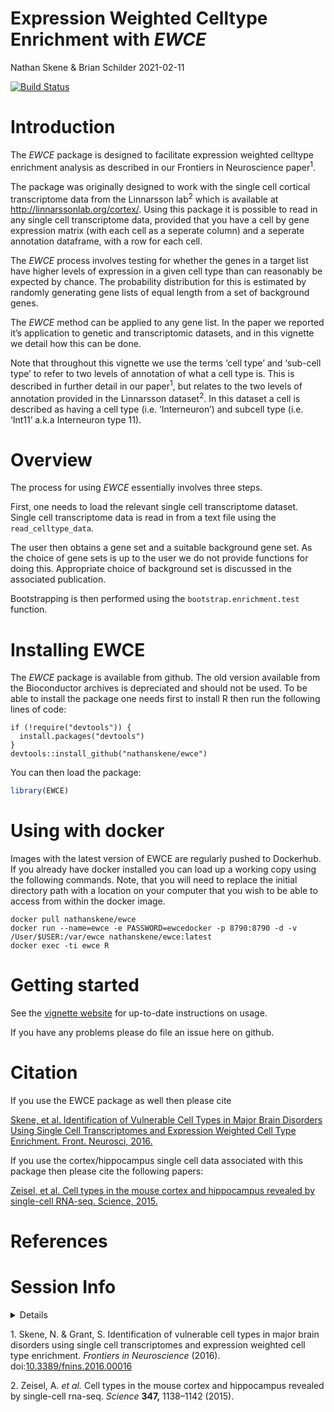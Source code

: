 Expression Weighted Celltype Enrichment with *EWCE*
================
Nathan Skene & Brian Schilder
2021-02-11

<!-- Readme.md is generated from Readme.Rmd. Please edit that file -->

<!-- badges: start -->

[![Build
Status](https://travis-ci.org/NathanSkene/EWCE.svg?branch=master)](https://travis-ci.org/NathanSkene/EWCE)
<!-- badges: end -->

# Introduction

The *EWCE* package is designed to facilitate expression weighted
celltype enrichment analysis as described in our Frontiers in
Neuroscience paper<sup>1</sup>.

The package was originally designed to work with the single cell
cortical transcriptome data from the Linnarsson lab<sup>2</sup> which is
available at <http://linnarssonlab.org/cortex/>. Using this package it
is possible to read in any single cell transcriptome data, provided that
you have a cell by gene expression matrix (with each cell as a seperate
column) and a seperate annotation dataframe, with a row for each cell.

The *EWCE* process involves testing for whether the genes in a target
list have higher levels of expression in a given cell type than can
reasonably be expected by chance. The probability distribution for this
is estimated by randomly generating gene lists of equal length from a
set of background genes.

The *EWCE* method can be applied to any gene list. In the paper we
reported it’s application to genetic and transcriptomic datasets, and in
this vignette we detail how this can be done.

Note that throughout this vignette we use the terms ‘cell type’ and
‘sub-cell type’ to refer to two levels of annotation of what a cell
type is. This is described in further detail in our paper<sup>1</sup>,
but relates to the two levels of annotation provided in the Linnarsson
dataset<sup>2</sup>. In this dataset a cell is described as having a
cell type (i.e. ‘Interneuron’) and subcell type (i.e. ‘Int11’ a.k.a
Interneuron type 11).

# Overview

The process for using *EWCE* essentially involves three steps.

First, one needs to load the relevant single cell transcriptome dataset.
Single cell transcriptome data is read in from a text file using the
`read_celltype_data`.

The user then obtains a gene set and a suitable background gene set. As
the choice of gene sets is up to the user we do not provide functions
for doing this. Appropriate choice of background set is discussed in the
associated publication.

Bootstrapping is then performed using the `bootstrap.enrichment.test`
function.

# Installing EWCE

The *EWCE* package is available from github. The old version available
from the Bioconductor archives is depreciated and should not be used. To
be able to install the package one needs first to install R then run the
following lines of code:

    if (!require("devtools")) {
      install.packages("devtools")
    }
    devtools::install_github("nathanskene/ewce")

You can then load the package:

``` r
library(EWCE)
```

# Using with docker

Images with the latest version of EWCE are regularly pushed to
Dockerhub. If you already have docker installed you can load up a
working copy using the following commands. Note, that you will need to
replace the initial directory path with a location on your computer that
you wish to be able to access from within the docker image.

    docker pull nathanskene/ewce
    docker run --name=ewce -e PASSWORD=ewcedocker -p 8790:8790 -d -v /User/$USER:/var/ewce nathanskene/ewce:latest
    docker exec -ti ewce R

# Getting started

See the [vignette
website](https://nathanskene.github.io/EWCE/articles/EWCE.html) for
up-to-date instructions on usage.

If you have any problems please do file an issue here on github.

# Citation

If you use the EWCE package as well then please cite

[Skene, et al. Identification of Vulnerable Cell Types in Major Brain
Disorders Using Single Cell Transcriptomes and Expression Weighted Cell
Type Enrichment. Front. Neurosci,
2016.](https://www.frontiersin.org/articles/10.3389/fnins.2016.00016/full)

If you use the cortex/hippocampus single cell data associated with this
package then please cite the following papers:

[Zeisel, et al. Cell types in the mouse cortex and hippocampus revealed
by single-cell RNA-seq. Science,
2015.](http://www.sciencemag.org/content/early/2015/02/18/science.aaa1934.abstract)

# References

# Session Info

<details>

``` r
utils::sessionInfo()
```

    ## R version 4.0.2 (2020-06-22)
    ## Platform: x86_64-pc-linux-gnu (64-bit)
    ## Running under: Ubuntu 20.10
    ## 
    ## Matrix products: default
    ## BLAS:   /usr/lib/x86_64-linux-gnu/openblas-pthread/libblas.so.3
    ## LAPACK: /usr/lib/x86_64-linux-gnu/openblas-pthread/libopenblasp-r0.3.10.so
    ## 
    ## locale:
    ##  [1] LC_CTYPE=en_GB.UTF-8       LC_NUMERIC=C              
    ##  [3] LC_TIME=en_GB.UTF-8        LC_COLLATE=en_GB.UTF-8    
    ##  [5] LC_MONETARY=en_GB.UTF-8    LC_MESSAGES=en_GB.UTF-8   
    ##  [7] LC_PAPER=en_GB.UTF-8       LC_NAME=C                 
    ##  [9] LC_ADDRESS=C               LC_TELEPHONE=C            
    ## [11] LC_MEASUREMENT=en_GB.UTF-8 LC_IDENTIFICATION=C       
    ## 
    ## attached base packages:
    ## [1] stats     graphics  grDevices utils     datasets  methods   base     
    ## 
    ## other attached packages:
    ## [1] EWCE_0.99.2
    ## 
    ## loaded via a namespace (and not attached):
    ##  [1] MatrixGenerics_1.2.1        Biobase_2.50.0             
    ##  [3] ggdendro_0.1.22             httr_1.4.2                 
    ##  [5] bit64_4.0.5                 assertthat_0.2.1           
    ##  [7] askpass_1.1                 stats4_4.0.2               
    ##  [9] BiocFileCache_1.14.0        blob_1.2.1                 
    ## [11] GenomeInfoDbData_1.2.4      yaml_2.2.1                 
    ## [13] progress_1.2.2              globals_0.14.0             
    ## [15] pillar_1.4.7                RSQLite_2.2.3              
    ## [17] lattice_0.20-41             limma_3.46.0               
    ## [19] glue_1.4.2                  digest_0.6.27              
    ## [21] XVector_0.30.0              GenomicRanges_1.42.0       
    ## [23] colorspace_2.0-0            htmltools_0.5.1.1          
    ## [25] Matrix_1.2-18               plyr_1.8.6                 
    ## [27] XML_3.99-0.5                pkgconfig_2.0.3            
    ## [29] biomaRt_2.46.3              listenv_0.8.0              
    ## [31] zlibbioc_1.36.0             purrr_0.3.4                
    ## [33] scales_1.1.1                tibble_3.0.6               
    ## [35] openssl_1.4.3               generics_0.1.0             
    ## [37] IRanges_2.24.1              ggplot2_3.3.3              
    ## [39] ellipsis_0.3.1              cachem_1.0.3               
    ## [41] SummarizedExperiment_1.20.0 BiocGenerics_0.36.0        
    ## [43] RNOmni_1.0.0                magrittr_2.0.1             
    ## [45] crayon_1.4.1                memoise_2.0.0              
    ## [47] evaluate_0.14               future_1.21.0              
    ## [49] parallelly_1.23.0           MASS_7.3-52                
    ## [51] homologene_1.4.68.19.3.27   xml2_1.3.2                 
    ## [53] tools_4.0.2                 prettyunits_1.1.1          
    ## [55] hms_1.0.0                   lifecycle_0.2.0            
    ## [57] matrixStats_0.58.0          stringr_1.4.0              
    ## [59] S4Vectors_0.28.1            munsell_0.5.0              
    ## [61] DelayedArray_0.16.1         AnnotationDbi_1.52.0       
    ## [63] compiler_4.0.2              GenomeInfoDb_1.26.2        
    ## [65] rlang_0.4.10                RCurl_1.98-1.2             
    ## [67] HGNChelper_0.8.1            grid_4.0.2                 
    ## [69] rappdirs_0.3.3              glmGamPoi_1.3.6            
    ## [71] bitops_1.0-6                rmarkdown_2.6              
    ## [73] gtable_0.3.0                codetools_0.2-16           
    ## [75] DBI_1.1.1                   curl_4.3                   
    ## [77] reshape2_1.4.4              R6_2.5.0                   
    ## [79] gridExtra_2.3               knitr_1.31                 
    ## [81] dplyr_1.0.4                 future.apply_1.7.0         
    ## [83] fastmap_1.1.0               bit_4.0.4                  
    ## [85] stringi_1.5.3               parallel_4.0.2             
    ## [87] Rcpp_1.0.6                  sctransform_0.3.2          
    ## [89] vctrs_0.3.6                 dbplyr_2.1.0               
    ## [91] tidyselect_1.1.0            xfun_0.21

</details>

<div id="refs" class="references">

<div id="ref-skene_2016">

1\. Skene, N. & Grant, S. Identification of vulnerable cell types in
major brain disorders using single cell transcriptomes and expression
weighted cell type enrichment. *Frontiers in Neuroscience* (2016).
doi:[10.3389/fnins.2016.00016](https://doi.org/10.3389/fnins.2016.00016)

</div>

<div id="ref-zeisel2015cell">

2\. Zeisel, A. *et al.* Cell types in the mouse cortex and hippocampus
revealed by single-cell rna-seq. *Science* **347,** 1138–1142 (2015).

</div>

</div>
